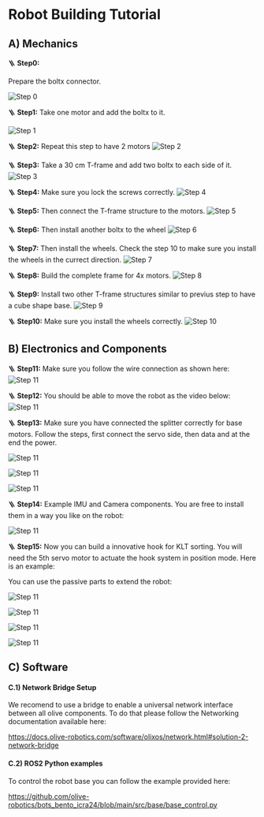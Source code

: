 # Robot Building Tutorial

## A) Mechanics 

🪜 **Step0:**

Prepare the boltx connector.

![Step 0](images/boltx.JPG)

🪜 **Step1:**
Take one motor and add the boltx to it.

![Step 1](images/1.JPG)

🪜 **Step2:**
Repeat this step to have 2 motors
![Step 2](images/2.JPG)

🪜 **Step3:**
Take a 30 cm T-frame and add two boltx to each side of it.
![Step 3](images/3.JPG)

🪜 **Step4:**
Make sure you lock the screws correctly.
![Step 4](images/4.JPG)

🪜 **Step5:**
Then connect the T-frame structure to the motors.
![Step 5](images/5.JPG)

🪜 **Step6:**
Then install another boltx to the wheel
![Step 6](images/7.JPG)

🪜 **Step7:**
Then install the wheels. Check the step 10 to make sure you install the wheels in the currect direction.
![Step 7](images/8.JPG)

🪜 **Step8:**
Build the complete frame for 4x motors.
![Step 8](images/9.JPG)

🪜 **Step9:**
Install two other T-frame structures similar to previus step to have a cube shape base.
![Step 9](images/10.JPG)

🪜 **Step10:**
Make sure you install the wheels correctly.
![Step 10](images/11.JPG)

## B) Electronics and Components

🪜 **Step11:**
Make sure you follow the wire connection as shown here:
![Step 11](images/ant_wire4.png)

🪜 **Step12:**
You should be able to move the robot as the video below:
![Step 11](images/antm.gif)

🪜 **Step13:**
Make sure you have connected the splitter correctly for base motors. Follow the steps, first connect the servo side, then data and at the end the power. 

![Step 11](images/splitter2.png)

![Step 11](images/motor_12v_example.JPG)

![Step 11](images/daisy_chain.gif)

🪜 **Step14:**
Example IMU and Camera components. You are free to install them in a way you like on the robot:

![Step 11](images/imu_camera.JPG)

🪜 **Step15:**
Now you can build a innovative hook for KLT sorting. You will need the 5th servo motor to actuate the hook system in position mode. Here is an example:

You can use the passive parts to extend the robot:

![Step 11](images/passive.JPG)

![Step 11](images/robot_example.JPG)

![Step 11](images/robot_klt_example.JPG)

![Step 11](images/hook_example.JPG)


## C) Software

#### C.1) Network Bridge Setup

We recomend to use a bridge to enable a universal network interface between all olive components. To do that please follow the Networking documentation available here:

https://docs.olive-robotics.com/software/olixos/network.html#solution-2-network-bridge

#### C.2) ROS2 Python examples

To control the robot base you can follow the example provided here:

https://github.com/olive-robotics/bots_bento_icra24/blob/main/src/base/base_control.py




